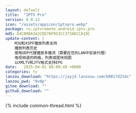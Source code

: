 ```yaml
---
layout: default
title:  "IPTV Pro"
version: 9.0.12
icon: "/assets/appicon/iptvpro.webp"
package: ru.iptvremote.android.iptv.pro
md5: D4C008A342CDE70F953CC373ADCCA19C
update-content: |
    M3U和XSPF播放列表支持
    播放列表历史
    使用UDP代理播放多播流（需要在您的LAN中安装代理）
    电视频道的网格，列表或图块视图
    以XMLTV和JTV格式支持EPG
date:   2025-04-01 08:00:49 +0800
categories: tv
lanzou_download: "https://jayjd.lanzouu.com/b0017d2tdc"
lanzou_pwd: "9v0p"
gitee_download: ""
github_download: ""
---
```

{% include common-thread.html %}